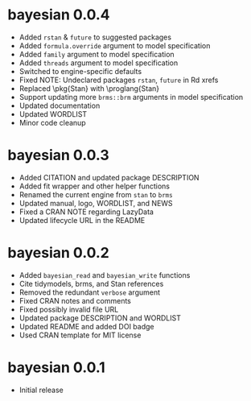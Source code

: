 # bayesian 0.0.4

- Added `rstan` & `future` to suggested packages
- Added `formula.override` argument to model specification
- Added `family` argument to model specification
- Added `threads` argument to model specification
- Switched to engine-specific defaults
- Fixed NOTE: Undeclared packages `rstan`, `future` in Rd xrefs
- Replaced \pkg{Stan} with \proglang{Stan}
- Support updating more `brms::brm` arguments in model specification
- Updated documentation
- Updated WORDLIST
- Minor code cleanup

# bayesian 0.0.3

- Added CITATION and updated package DESCRIPTION
- Added fit wrapper and other helper functions
- Renamed the current engine from `stan` to `brms`
- Updated manual, logo, WORDLIST, and NEWS
- Fixed a CRAN NOTE regarding LazyData
- Updated lifecycle URL in the README

# bayesian 0.0.2

- Added `bayesian_read` and `bayesian_write` functions
- Cite tidymodels, brms, and Stan references
- Removed the redundant `verbose` argument
- Fixed CRAN notes and comments
- Fixed possibly invalid file URL
- Updated package DESCRIPTION and WORDLIST
- Updated README and added DOI badge
- Used CRAN template for MIT license

# bayesian 0.0.1

- Initial release
